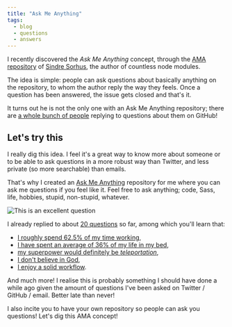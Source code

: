 ```yaml
---
title: "Ask Me Anything"
tags: 
  - blog
  - questions
  - answers
---
```


I recently discovered the *Ask Me Anything* concept, through the [AMA repository](https://github.com/sindresorhus/ama) of [Sindre Sorhus](https://twitter.com/sindresorhus), the author of countless node modules. 

The idea is simple: people can ask questions about basically anything on the repository, to whom the author reply the way they feels. Once a question has been answered, the issue gets closed and that's it. 

It turns out he is not the only one with an Ask Me Anything repository; there are [a whole bunch of people](https://github.com/sindresorhus/amas) replying to questions about them on GitHub!

## Let's try this

I really dig this idea. I feel it's a great way to know more about someone or to be able to ask questions in a more robust way than Twitter, and less private (so more searchable) than emails.

That's why I created an [Ask Me Anything](https://github.com/HugoGiraudel/ama) repository for me where you can ask me questions if you feel like it. Feel free to ask anything; code, Sass, life, hobbies, stupid, non-stupid, whatever.

![This is an excellent question](http://media.giphy.com/media/dXICCcws9oxxK/giphy.gif)

I already replied to about [20 questions](https://github.com/HugoGiraudel/ama/issues?q=is%3Aissue+is%3Aclosed) so far, among which you'll learn that:

* [I roughly spend 62.5% of my time working](https://github.com/HugoGiraudel/ama/issues/15),
* [I have spent an average of 36% of my life in my bed](https://github.com/HugoGiraudel/ama/issues/12),
* [my superpower would definitely be *teleportation*](https://github.com/HugoGiraudel/ama/issues/4),
* [I don't believe in God](https://github.com/HugoGiraudel/ama/issues/14),
* [I enjoy a solid workflow](https://github.com/HugoGiraudel/ama/issues/17).

And much more! I realise this is probably something I should have done a while ago given the amount of questions I've been asked on Twitter / GitHub / email. Better late than never!

I also incite you to have your own repository so people can ask you questions! Let's dig this AMA concept!
